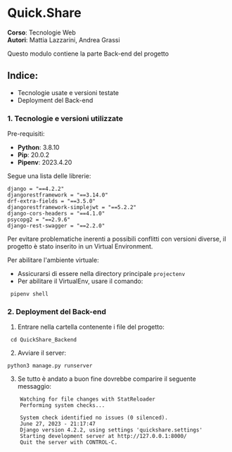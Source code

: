 
# Quick.Share

**Corso**: Tecnologie Web <br/>
**Autori**: Mattia Lazzarini, Andrea Grassi <br/>

Questo modulo contiene la parte Back-end del progetto


## Indice:

 - Tecnologie usate e versioni testate
 - Deployment del Back-end
 
### 1. Tecnologie e versioni utilizzate

Pre-requisiti:
- **Python**: 3.8.10
- **Pip**: 20.0.2
- **Pipenv**: 2023.4.20

Segue una lista delle librerie:
```
django = "==4.2.2"
djangorestframework = "==3.14.0"
drf-extra-fields = "==3.5.0"
djangorestframework-simplejwt = "==5.2.2"
django-cors-headers = "==4.1.0"
psycopg2 = "==2.9.6"
django-rest-swagger = "==2.2.0"
```
Per evitare problematiche inerenti a possibili conflitti con versioni diverse, il progetto è stato inserito in un Virtual Environment.

Per abilitare l'ambiente virtuale:
 - Assicurarsi di essere nella directory principale ``projectenv``
 - Per abilitare il VirtualEnv, usare il comando:
```
 pipenv shell
```

### 2. Deployment del Back-end

1. Entrare nella cartella contenente i file del progetto:
```
 cd QuickShare_Backend
```

2. Avviare il server:
```
python3 manage.py runserver
```

3. Se tutto è andato a buon fine dovrebbe comparire il seguente messaggio:
```
    Watching for file changes with StatReloader
    Performing system checks...

    System check identified no issues (0 silenced).
    June 27, 2023 - 21:17:47
    Django version 4.2.2, using settings 'quickshare.settings'
    Starting development server at http://127.0.0.1:8000/
    Quit the server with CONTROL-C.
```
